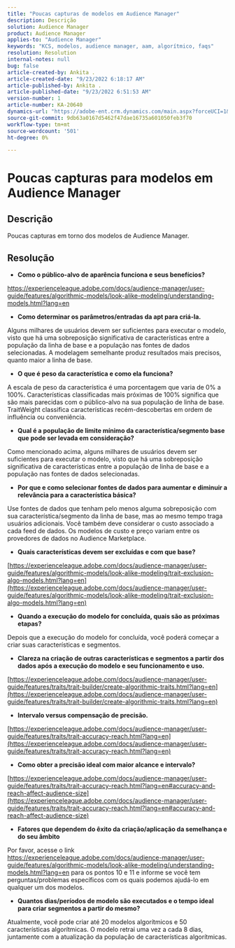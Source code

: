 ```yaml
---
title: "Poucas capturas de modelos em Audience Manager"
description: Descrição
solution: Audience Manager
product: Audience Manager
applies-to: "Audience Manager"
keywords: "KCS, modelos, audience manager, aam, algorítmico, faqs"
resolution: Resolution
internal-notes: null
bug: false
article-created-by: Ankita .
article-created-date: "9/23/2022 6:18:17 AM"
article-published-by: Ankita .
article-published-date: "9/23/2022 6:51:53 AM"
version-number: 1
article-number: KA-20640
dynamics-url: "https://adobe-ent.crm.dynamics.com/main.aspx?forceUCI=1&pagetype=entityrecord&etn=knowledgearticle&id=e634477b-073b-ed11-9db1-0022480868ff"
source-git-commit: 9db63a0167d5462f47dae16735a601050feb3f70
workflow-type: tm+mt
source-wordcount: '501'
ht-degree: 0%

---
```


# Poucas capturas para modelos em Audience Manager

## Descrição

Poucas capturas em torno dos modelos de Audience Manager.

## Resolução


- <b>Como o público-alvo de aparência funciona e seus benefícios?</b>


https://experienceleague.adobe.com/docs/audience-manager/user-guide/features/algorithmic-models/look-alike-modeling/understanding-models.html?lang=en

- <b>Como determinar os parâmetros/entradas da apt para criá-la.</b>


Alguns milhares de usuários devem ser suficientes para executar o modelo, visto que há uma sobreposição significativa de características entre a população da linha de base e a população nas fontes de dados selecionadas. A modelagem semelhante produz resultados mais precisos, quanto maior a linha de base.

- <b>O que é peso da característica e como ela funciona?</b>


A escala de peso da característica é uma porcentagem que varia de 0% a 100%. Características classificadas mais próximas de 100% significa que são mais parecidas com o público-alvo na sua população de linha de base. TraitWeight classifica características recém-descobertas em ordem de influência ou conveniência.

- <b>Qual é a população de limite mínimo da característica/segmento base que pode ser levada em consideração?</b>


Como mencionado acima, alguns milhares de usuários devem ser suficientes para executar o modelo, visto que há uma sobreposição significativa de características entre a população de linha de base e a população nas fontes de dados selecionadas.

- <b>Por que e como selecionar fontes de dados para aumentar e diminuir a relevância para a característica básica?</b>


Use fontes de dados que tenham pelo menos alguma sobreposição com sua característica/segmento da linha de base, mas ao mesmo tempo traga usuários adicionais. Você também deve considerar o custo associado a cada feed de dados. Os modelos de custo e preço variam entre os provedores de dados no Audience Marketplace.

- <b>Quais características devem ser excluídas e com que base?</b>


[https://experienceleague.adobe.com/docs/audience-manager/user-guide/features/algorithmic-models/look-alike-modeling/trait-exclusion-algo-models.html?lang=en](https://experienceleague.adobe.com/docs/audience-manager/user-guide/features/algorithmic-models/look-alike-modeling/trait-exclusion-algo-models.html?lang=en)

- <b>Quando a execução do modelo for concluída, quais são as próximas etapas?</b>


Depois que a execução do modelo for concluída, você poderá começar a criar suas características e segmentos.

- <b>Clareza na criação de outras características e segmentos a partir dos dados após a execução do modelo e seu funcionamento e uso.</b>


[https://experienceleague.adobe.com/docs/audience-manager/user-guide/features/traits/trait-builder/create-algorithmic-traits.html?lang=en](https://experienceleague.adobe.com/docs/audience-manager/user-guide/features/traits/trait-builder/create-algorithmic-traits.html?lang=en)

- <b>Intervalo versus compensação de precisão.</b>


[https://experienceleague.adobe.com/docs/audience-manager/user-guide/features/traits/trait-accuracy-reach.html?lang=en](https://experienceleague.adobe.com/docs/audience-manager/user-guide/features/traits/trait-accuracy-reach.html?lang=en)

- <b>Como obter a precisão ideal com maior alcance e intervalo?</b>


[https://experienceleague.adobe.com/docs/audience-manager/user-guide/features/traits/trait-accuracy-reach.html?lang=en#accuracy-and-reach-affect-audience-size](https://experienceleague.adobe.com/docs/audience-manager/user-guide/features/traits/trait-accuracy-reach.html?lang=en#accuracy-and-reach-affect-audience-size)

- <b>Fatores que dependem do êxito da criação/aplicação da semelhança e do seu âmbito</b>


Por favor, acesse o link https://experienceleague.adobe.com/docs/audience-manager/user-guide/features/algorithmic-models/look-alike-modeling/understanding-models.html?lang=en para os pontos 10 e 11 e informe se você tem perguntas/problemas específicos com os quais podemos ajudá-lo em qualquer um dos modelos.

- <b>Quantos dias/períodos de modelo são executados e o tempo ideal para criar segmentos a partir do mesmo?</b>


Atualmente, você pode criar até 20 modelos algorítmicos e 50 características algorítmicas. O modelo retrai uma vez a cada 8 dias, juntamente com a atualização da população de características algorítmicas.
